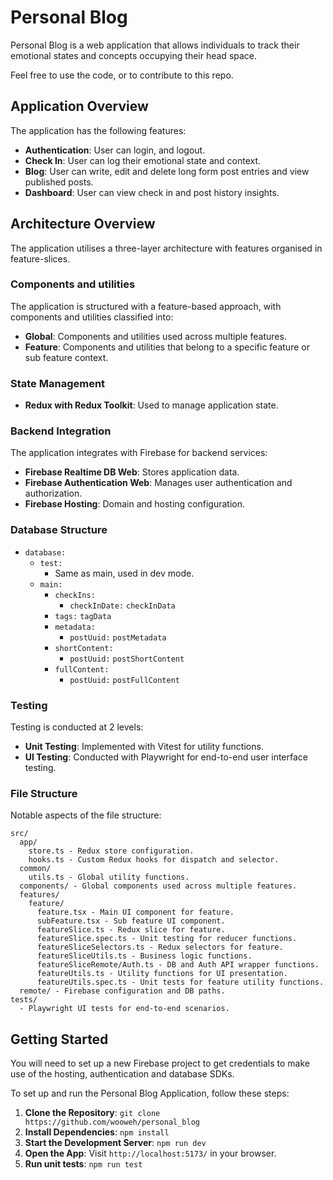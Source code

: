 # Personal Blog

Personal Blog is a web application that allows individuals to track their emotional states and concepts occupying their head space.

Feel free to use the code, or to contribute to this repo.

## Application Overview

The application has the following features:

- **Authentication**: User can login, and logout.
- **Check In**: User can log their emotional state and context.
- **Blog**: User can write, edit and delete long form post entries and view published posts.
- **Dashboard**: User can view check in and post history insights.

## Architecture Overview

The application utilises a three-layer architecture with features organised in feature-slices.

### Components and utilities

The application is structured with a feature-based approach, with components and utilities classified into:

- **Global**: Components and utilities used across multiple features.
- **Feature**: Components and utilities that belong to a specific feature or sub feature context.

### State Management

- **Redux with Redux Toolkit**: Used to manage application state.

### Backend Integration

The application integrates with Firebase for backend services:

- **Firebase Realtime DB Web**: Stores application data.
- **Firebase Authentication Web**: Manages user authentication and authorization.
- **Firebase Hosting**: Domain and hosting configuration.

### Database Structure

- `database:`
  - `test:`
    - Same as main, used in dev mode.
  - `main:`
    - `checkIns:`
      - `checkInDate:` `checkInData`
    - `tags:` `tagData`
    - `metadata:`
      - `postUuid:` `postMetadata`
    - `shortContent:`
      - `postUuid:` `postShortContent`
    - `fullContent:`
      - `postUuid:` `postFullContent`

### Testing

Testing is conducted at 2 levels:

- **Unit Testing**: Implemented with Vitest for utility functions.
- **UI Testing**: Conducted with Playwright for end-to-end user interface testing.

### File Structure

Notable aspects of the file structure:

```
src/
  app/
    store.ts - Redux store configuration.
    hooks.ts - Custom Redux hooks for dispatch and selector.
  common/
    utils.ts - Global utility functions.
  components/ - Global components used across multiple features.
  features/
    feature/
      feature.tsx - Main UI component for feature.
      subFeature.tsx - Sub feature UI component.
      featureSlice.ts - Redux slice for feature.
      featureSlice.spec.ts - Unit testing for reducer functions.
      featureSliceSelectors.ts - Redux selectors for feature.
      featureSliceUtils.ts - Business logic functions.
      featureSliceRemote/Auth.ts - DB and Auth API wrapper functions.
      featureUtils.ts - Utility functions for UI presentation.
      featureUtils.spec.ts - Unit tests for feature utility functions.
  remote/ - Firebase configuration and DB paths.
tests/
  - Playwright UI tests for end-to-end scenarios.
```

## Getting Started

You will need to set up a new Firebase project to get credentials to make use of the hosting, authentication and database SDKs.

To set up and run the Personal Blog Application, follow these steps:

1. **Clone the Repository**: `git clone https://github.com/wooweh/personal_blog`
2. **Install Dependencies**: `npm install`
3. **Start the Development Server**: `npm run dev`
4. **Open the App**: Visit `http://localhost:5173/` in your browser.
5. **Run unit tests**: `npm run test`
